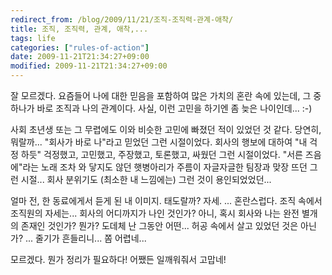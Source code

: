 ```yaml
---
redirect_from: /blog/2009/11/21/조직-조직력-관계-애착/
title: 조직, 조직력, 관계, 애착,...
tags: life
categories: ["rules-of-action"]
date: 2009-11-21T21:34:27+09:00
modified: 2009-11-21T21:34:27+09:00
---
```

잘 모르겠다. 요즘들어 나에 대한 믿음을 포함하여 많은 가치의 혼란 속에
있는데, 그 중 하나가 바로 조직과 나의 관계이다. 사실, 이런 고민을 하기엔
좀 늦은 나이인데... :-)

사회 초년생 또는 그 무렵에도 이와 비슷한 고민에 빠졌던 적이 있었던 것
같다. 당연히, 뭐랄까... "회사가 바로 나"라고 믿었던 그런 시절이었다.
회사의 행보에 대하여 "내 걱정 하듯" 걱정했고, 고민했고, 주장했고,
토론했고, 싸웠던 그런 시절이었다. "서른 즈음에"라는 노래 조차 와 닿지도
않던 햇병아리가 주름이 자글자글한 팀장과 맞장 뜨던 그런 시절...
회사 분위기도 (최소한 내 느낌에는) 그런 것이 용인되었었던...

얼마 전, 한 동료에게서 듣게 된 내 이미지. 태도랄까? 자세. ... 혼란스럽다.
조직 속에서 조직원의 자세는... 회사의 어디까지가 나인 것인가? 아니, 혹시
회사와 나는 완전 별개의 존재인 것인가? 뭔가? 도데체 난 그동안 어떤...
허공 속에서 살고 있었던 것은 아닌가? ... 줄기가 흔들리니... 쫌 어렵네...

모르겠다. 뭔가 정리가 필요하다! 어쨌든 일깨워줘서 고맙네!

